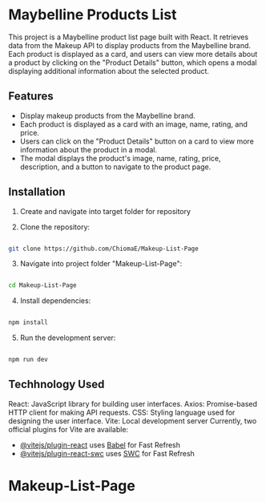 # Maybelline Products List

This project is a Maybelline product list page built with React. It retrieves data from the Makeup API to display products from the Maybelline brand. Each product is displayed as a card, and users can view more details about a product by clicking on the "Product Details" button, which opens a modal displaying additional information about the selected product.

## Features

- Display makeup products from the Maybelline brand.
- Each product is displayed as a card with an image, name, rating, and price.
- Users can click on the "Product Details" button on a card to view more information about the product in a modal.
- The modal displays the product's image, name, rating, price, description, and a button to navigate to the product page.

## Installation

1. Create and navigate into target folder for repository

2. Clone the repository:
```bash

git clone https://github.com/ChiomaE/Makeup-List-Page

```

3. Navigate into project folder "Makeup-List-Page":
```bash

cd Makeup-List-Page

```

4. Install dependencies:
```bash

npm install
```
5.  Run the development server:
```bash

npm run dev
```

## Techhnology Used

React: JavaScript library for building user interfaces.
Axios: Promise-based HTTP client for making API requests.
CSS: Styling language used for designing the user interface.
Vite: Local development server
Currently, two official plugins for Vite are available:

- [@vitejs/plugin-react](https://github.com/vitejs/vite-plugin-react/blob/main/packages/plugin-react/README.md) uses [Babel](https://babeljs.io/) for Fast Refresh
- [@vitejs/plugin-react-swc](https://github.com/vitejs/vite-plugin-react-swc) uses [SWC](https://swc.rs/) for Fast Refresh
# Makeup-List-Page
